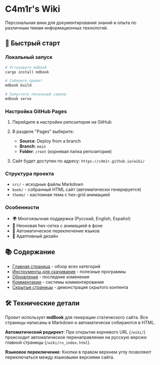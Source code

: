 # C4m1r's Wiki

Персональная вики для документирования знаний и опыта по различным темам информационных технологий.

## 🚀 Быстрый старт

### Локальный запуск
```bash
# Установите mdbook
cargo install mdbook

# Соберите проект
mdbook build

# Запустите локальный сервер
mdbook serve
```

### Настройка GitHub Pages

1. Перейдите в настройки репозитория на GitHub
2. В разделе "Pages" выберите:
   - **Source**: Deploy from a branch
   - **Branch**: `main`
   - **Folder**: `/root` (корневая папка репозитория)

3. Сайт будет доступен по адресу: `https://c4m1r.github.io/wiki/`

### Структура проекта

- `src/` - исходные файлы Markdown
- `book/` - собранный HTML сайт (автоматически генерируется)
- `theme/` - кастомная тема с hex-grid анимацией

### Особенности

- 🌍 Многоязычная поддержка (Русский, English, Español)
- 🎨 Неоновая hex-сетка с анимацией в фоне
- 🔄 Автоматическое переключение языков
- 📱 Адаптивный дизайн

## 📚 Содержание

- [Главная страница](./src/ru_index.md) - обзор всех категорий
- [Инструменты для скачивания](./src/ru_toolkit.md) - полезные программы
- [Обновления](./src/ru_updates.md) - последние изменения
- [Комментарии](./src/ru_comments.md) - системы комментирования
- [Скрытые страницы](./src/ru_hidden-pages.md) - демонстрация скрытого контента

## 🛠️ Технические детали

Проект использует **mdBook** для генерации статического сайта. Все страницы написаны в Markdown и автоматически собираются в HTML.

**Автоматический редирект**: При открытии корневого URL (`/wiki/`) происходит автоматическое перенаправление на русскую версию главной страницы (`/wiki/ru_index.html`).

**Языковое переключение**: Кнопки в правом верхнем углу позволяют переключаться между языковыми версиями сайта.